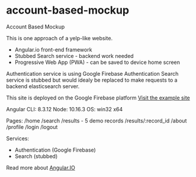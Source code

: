 # account-based-mockup
Account Based Mockup

This is one approach of a yelp-like website.
* Angular.io front-end framework
* Stubbed Search service - backend work needed
* Progressive Web App (PWA) - can be saved to device home screen

Authentication service is using Google Firebase Authentication
Search service is stubbed but would idealy be replaced to make requests to a backend elasticsearch server.

This site is deployed on the Google Firebase platform
[Visit the example site](https://account-based-mockup.firebaseapp.com/)

Angular CLI: 8.3.12
Node: 10.16.3
OS: win32 x64

Pages:
  /home
  /search
  /results - 5 demo records
  /results/:record_id
  /about
  /profile
  /login
  /logout

Services:
* Authentication (Google Firebase)
* Search (stubbed)


Read more about [Angular.IO](https://angular.io)
